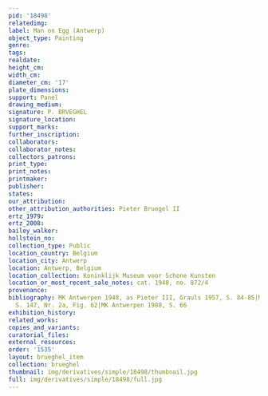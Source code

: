```yaml
---
pid: '18498'
relatedimg: 
label: Man on Egg (Antwerp)
object_type: Painting
genre: 
tags: 
realdate: 
height_cm: 
width_cm: 
diameter_cm: '17'
plate_dimensions: 
support: Panel
drawing_medium: 
signature: P. BRVEGHEL
signature_location: 
support_marks: 
further_inscription: 
collaborators: 
collaborator_notes: 
collectors_patrons: 
print_type: 
print_notes: 
printmaker: 
publisher: 
states: 
our_attribution: 
other_attribution_authorities: Pieter Bruegel II
ertz_1979: 
ertz_2008: 
bailey_walker: 
hollstein_no: 
collection_type: Public
location_country: Belgium
location_city: Antwerp
location: Antwerp, Belgium
location_collection: Koninklijk Museum voor Schone Kunsten
location_or_most_recent_sale_notes: cat. 1948, no. 872/4
provenance: 
bibliography: MK Antwerpen 1948, as Pieter III, Grauls 1957, S. 84-85|Marlier 1969,
  S. 147, Nr. 2a, Fig. 62|MK Antwerpen 1988, S. 66
exhibition_history: 
related_works: 
copies_and_variants: 
curatorial_files: 
external_resources: 
order: '1535'
layout: brueghel_item
collection: brueghel
thumbnail: img/derivatives/simple/18498/thumbnail.jpg
full: img/derivatives/simple/18498/full.jpg
---
```

